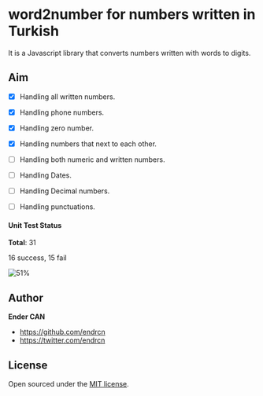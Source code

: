 # word2number for numbers written in Turkish

It is a Javascript library that converts numbers written with words to digits.

## Aim

- [x] Handling all written numbers.
- [x] Handling phone numbers.
- [x] Handling zero number.
- [x] Handling numbers that next to each other.
- [ ] Handling both numeric and written numbers.
- [ ] Handling Dates.
- [ ] Handling Decimal numbers.
- [ ] Handling punctuations.


#### Unit Test Status

**Total**: 31

16 success, 15 fail

![51%](https://progress-bar.dev/51)

## Author

**Ender CAN**

- <https://github.com/endrcn>
- <https://twitter.com/endrcn>

## License

Open sourced under the [MIT license](LICENSE).
